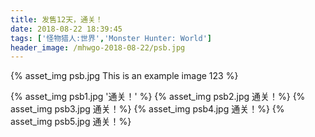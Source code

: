 ```yaml
---
title: 发售12天，通关！
date: 2018-08-22 18:39:45
tags: ['怪物猎人:世界','Monster Hunter: World']
header_image: /mhwgo-2018-08-22/psb.jpg
---
```

{% asset_img psb.jpg This is an example image 123 %}
<!-- more -->
{% asset_img psb1.jpg '通关！' %}
{% asset_img psb2.jpg 通关！%}
{% asset_img psb3.jpg 通关！%}
{% asset_img psb4.jpg 通关！%}
{% asset_img psb5.jpg 通关！%}
